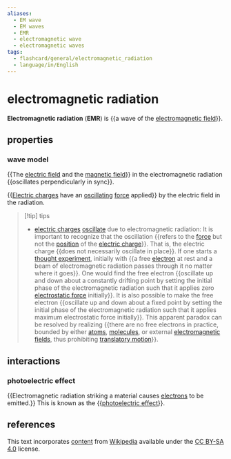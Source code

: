 ```yaml
---
aliases:
  - EM wave
  - EM waves
  - EMR
  - electromagnetic wave
  - electromagnetic waves
tags:
  - flashcard/general/electromagnetic_radiation
  - language/in/English
---
```


# electromagnetic radiation

__Electromagnetic radiation__ (__EMR__) is {{a wave of the [electromagnetic field](electromagnetic%20field.md)}}. <!--SR:!2025-05-25,624,270-->

## properties

### wave model

{{The [electric field](electric%20field.md) and the [magnetic field](magnetic%20field.md)}} in the electromagnetic radiation {{oscillates perpendicularly in sync}}. <!--SR:!2025-05-29,628,270!2025-06-26,642,270-->

{{[Electric charges](electric%20charge.md) have an [oscillating](oscillation.md) [force](force.md) applied}} by the electric field in the radiation. <!--SR:!2024-04-10,208,210-->

> [!tip] tips
>
> - [electric charges](electric%20charge.md) [oscillate](oscillation.md) due to electromagnetic radiation: It is important to recognize that the oscillation {{refers to the [force](force.md) but not the [position](position%20(geometry).md) of the [electric charge](electric%20charge.md)}}. That is, the electric charge {{does not necessarily oscillate in place}}. If one starts a [thought experiment](thought%20experiment.md), initially with {{a free [electron](electron.md) at rest and a beam of electromagnetic radiation passes through it no matter where it goes}}. One would find the free electron {{oscillate up and down about a constantly drifting point by setting the initial phase of the electromagnetic radiation such that it applies zero [electrostatic force](Coulomb's%20law.md) initially}}. It is also possible to make the free electron {{oscillate up and down about a fixed point by setting the initial phase of the electromagnetic radiation such that it applies maximum electrostatic force initially}}. This apparent paradox can be resolved by realizing {{there are no free electrons in practice, bounded by either [atoms](atom.md), [molecules](molecule.md), or external [electromagnetic fields](electromagnetic%20field.md), thus prohibiting [translatory motion](translation%20(geometry).md)}}. <!--SR:!2024-04-27,69,315!2024-04-14,59,315!2024-05-06,70,275!2024-08-07,125,275!2024-09-22,167,315!2024-07-03,93,255-->

## interactions

### photoelectric effect

{{Electromagnetic radiation striking a material causes [electrons](electron.md) to be emitted.}} This is known as the {{[photoelectric effect](photoelectric%20effect.md)}}. <!--SR:!2024-12-27,429,230!2025-02-11,590,310-->

## references

This text incorporates [content](https://en.wikipedia.org/wiki/electromagnetic_radiation) from [Wikipedia](Wikipedia.md) available under the [CC BY-SA 4.0](https://creativecommons.org/licenses/by-sa/4.0/) license.
